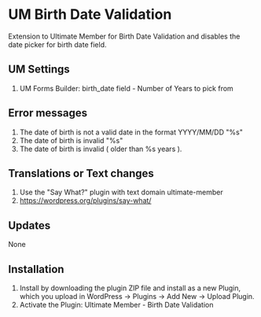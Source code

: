 # UM Birth Date Validation
Extension to Ultimate Member for Birth Date Validation and disables the date picker for birth date field.

## UM Settings
1. UM Forms Builder: birth_date field - Number of Years to pick from

## Error messages
1. The date of birth is not a valid date in the format YYYY/MM/DD "%s"
2. The date of birth is invalid "%s"
3. The date of birth is invalid ( older than %s years ).

## Translations or Text changes
1. Use the "Say What?" plugin with text domain ultimate-member
2. https://wordpress.org/plugins/say-what/

## Updates
None

## Installation
1. Install by downloading the plugin ZIP file and install as a new Plugin, which you upload in WordPress -> Plugins -> Add New -> Upload Plugin.
2. Activate the Plugin: Ultimate Member - Birth Date Validation
